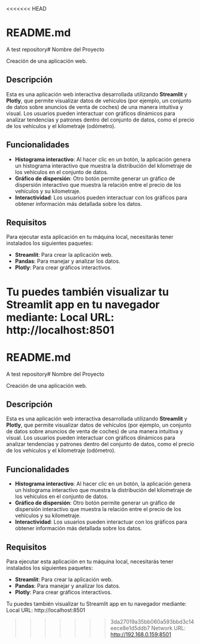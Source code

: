 <<<<<<< HEAD
# README.md
A test repository# Nombre del Proyecto

Creación de una aplicación web.

## Descripción

Esta es una aplicación web interactiva desarrollada utilizando **Streamlit** y **Plotly**, que permite visualizar datos de vehículos (por ejemplo, un conjunto de datos sobre anuncios de venta de coches) de una manera intuitiva y visual. Los usuarios pueden interactuar con gráficos dinámicos para analizar tendencias y patrones dentro del conjunto de datos, como el precio de los vehículos y el kilometraje (odómetro).

## Funcionalidades

- **Histograma interactivo**: Al hacer clic en un botón, la aplicación genera un histograma interactivo que muestra la distribución del kilometraje de los vehículos en el conjunto de datos.
- **Gráfico de dispersión**: Otro botón permite generar un gráfico de dispersión interactivo que muestra la relación entre el precio de los vehículos y su kilometraje.
- **Interactividad**: Los usuarios pueden interactuar con los gráficos para obtener información más detallada sobre los datos.

## Requisitos

Para ejecutar esta aplicación en tu máquina local, necesitarás tener instalados los siguientes paquetes:

- **Streamlit**: Para crear la aplicación web.
- **Pandas**: Para manejar y analizar los datos.
- **Plotly**: Para crear gráficos interactivos.

Tu puedes también visualizar tu Streamlit app en tu navegador mediante:
  Local URL: http://localhost:8501
=======
# README.md
A test repository# Nombre del Proyecto

Creación de una aplicación web.

## Descripción

Esta es una aplicación web interactiva desarrollada utilizando **Streamlit** y **Plotly**, que permite visualizar datos de vehículos (por ejemplo, un conjunto de datos sobre anuncios de venta de coches) de una manera intuitiva y visual. Los usuarios pueden interactuar con gráficos dinámicos para analizar tendencias y patrones dentro del conjunto de datos, como el precio de los vehículos y el kilometraje (odómetro).

## Funcionalidades

- **Histograma interactivo**: Al hacer clic en un botón, la aplicación genera un histograma interactivo que muestra la distribución del kilometraje de los vehículos en el conjunto de datos.
- **Gráfico de dispersión**: Otro botón permite generar un gráfico de dispersión interactivo que muestra la relación entre el precio de los vehículos y su kilometraje.
- **Interactividad**: Los usuarios pueden interactuar con los gráficos para obtener información más detallada sobre los datos.

## Requisitos

Para ejecutar esta aplicación en tu máquina local, necesitarás tener instalados los siguientes paquetes:

- **Streamlit**: Para crear la aplicación web.
- **Pandas**: Para manejar y analizar los datos.
- **Plotly**: Para crear gráficos interactivos.

Tu puedes también visualizar tu Streamlit app en tu navegador mediante:
  Local URL: http://localhost:8501
>>>>>>> 3da27019a35bb060a593bbd3c14eece8e1d5ddb7
  Network URL: http://192.168.0.159:8501